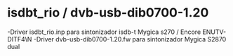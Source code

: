 # isdbt_rio / dvb-usb-dib0700-1.20
-Driver isdbt_rio.inp para sintonizador isdb-t Mygica s270 / Encore ENUTV-DITF4\N
-Driver dvb-usb-dib0700-1.20.fw para sintonizador Mygica S2870 dual
